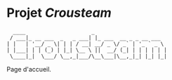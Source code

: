 # Projet *Crousteam*

      ____                     _                       
     / ___|_ __ ___  _   _ ___| |_ ___  __ _ _ __ ___  
    | |   | '__/ _ \| | | / __| __/ _ \/ _` | '_ ` _ \ 
    | |___| | | (_) | |_| \__ \ ||  __/ (_| | | | | | |
     \____|_|  \___/ \__,_|___/\__\___|\__,_|_| |_| |_|

Page d'accueil.
